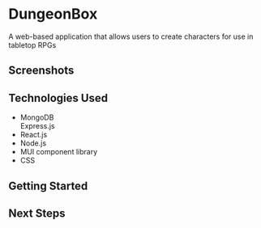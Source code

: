 # DungeonBox

A web-based application that allows users to create characters for use in tabletop RPGs

## Screenshots

## Technologies Used

<ul>
  <li>MongoDB</li
  <li>Express.js</li>
  <li>React.js</li>
  <li>Node.js</li>
  <li>MUI component library</li>
  <li>CSS</li>
</ul>

## Getting Started

## Next Steps
